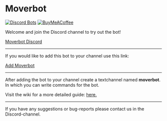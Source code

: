# Moverbot

[![Discord Bots](https://top.gg/api/widget/status/449878054203031562.svg?noavatar=True)](https://top.gg/bot/449878054203031562)
[![BuyMeACoffee](https://img.shields.io/badge/BuyMeACoffee-Donate-ff813f.svg?logo=CoffeeScript&style=flat-square)](https://www.buymeacoffee.com/Moverbot)

Welcome and join the Discord channel to try out the bot!

[Moverbot Discord](https://discord.gg/nqwS7GD)

---

If you would like to add this bot to your channel use this link:

<a href="https://discordapp.com/oauth2/authorize?client_id=449878054203031562&scope=bot&permissions=16870400" target="_blank">Add Moverbot</a>

---

After adding the bot to your channel create a textchannel named **moverbot**.\
In which you can write commands for the bot.

Visit the wiki for a more detailed guide: [here.](https://github.com/Qwiko/Moverbot/wiki)

---

If you have any suggestions or bug-reports please contact us in the Discord-channel.
